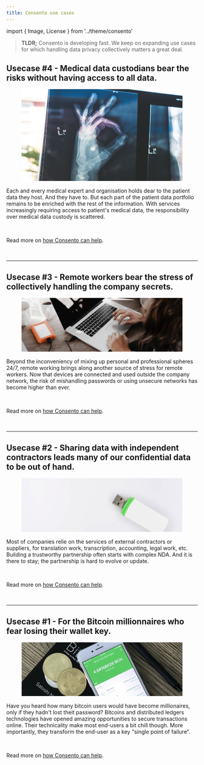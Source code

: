 ```yaml
---
title: Consento use cases
---
```

import { Image, License } from '../theme/consento'

> **TLDR;** Consento is developing fast. We keep on expanding use cases for which handling data privacy collectively matters a great deal.


## Usecase #4 - Medical data custodians bear the risks without having access to all data.

<figure className="kg-card kg-image-card kg-card-hascaption">
  <img src="/img/external/unsplash/Owen-Beard-DK8jXx1B-1c-unsplash-CUT.jpg" style={{ float: 'left', width: '100%' }} alt="OK sign shot in a X-ray machine. (photo credit @owenbeard)" />
</figure>

Each and every medical expert and organisation holds dear to the patient data they host. And they have to. But each part of the patient data portfolio remains to be enriched with the rest of the information. With services increasingly requiring access to patient's medical data, the responsibility over medical data custody is scattered. 

<br/>

Read more on [how Consento can help](/blog/medical-data-custody-for-all).

<br/>

---

## Usecase #3 - Remote workers bear the stress of collectively handling the company secrets.

<figure className="kg-card kg-image-card kg-card-hascaption">
  <img src="/img/external/unsplash/andrewtneel_ute2XAFQU2I_cut.jpg" style={{ float: 'left', width: '100%' }} alt="Remote working and accessing confidential company data increase the risks of data leak. (photo credit @andrewtneel)" />
</figure>

Beyond the inconveniency of mixing up personal and professional spheres 24/7, remote working brings along another source of stress for remote workers. Now that devices are connected and used outside the company network, the risk of mishandling passwords or using unsecure networks has become higher than ever. 

<br/>

Read more on [how Consento can help](/blog/consento-brings-data-security-to-remote-workplace-management).

<br/>

---

## Usecase #2 - Sharing data with independent contractors leads many of our confidential data to be out of hand.


<figure className="kg-card kg-image-card kg-card-hascaption">
  <img src="/img/external/unsplash/markuswinkler_gLdJnQFcIXE_cut.jpg" style={{ float: 'left', width: '100%' }} alt="Sharing confidential files with suppliers means losing control and making others responsible for your data." />
</figure>

Most of companies relie on the services of external contractors or suppliers, for translation work, transcription, accounting, legal work, etc. Building a trustworthy partnership often starts with complex NDA. And it is there to stay; the partnership is hard to evolve or update. 

<br/>

Read more on [how Consento can help](/blog/consento-makes-file-transfer-safe).

<br/>


---


## Usecase #1 - For the Bitcoin millionnaires who fear losing their wallet key.

<figure className="kg-card kg-image-card kg-card-hascaption">
  <img src="/img/external/unsplash/davidshares_4_41-79dHvE_cut.jpg" style={{ float: 'left', width: '100%' }} alt="Crypto technologies make end-users the single point of failure." />
</figure>

Have you heard how many bitcoin users would have become millionaires, only if they hadn't lost theit password? 
Bitcoins and distributed ledgers technologies have opened amazing opportunities to secure transactions online. Their technicality make most end-users a bit chill though. More importantly, they transform the end-user as a key "single point of failure". 

<br/>

Read more on [how Consento can help](/blog/consento-secure-your-crypto-wallet).


<License license="CC-BY-NC-SA" author="marc" year="2021" />

